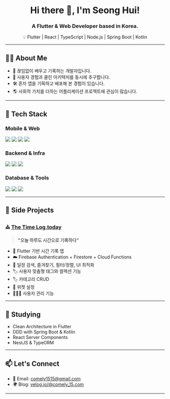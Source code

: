 <h1 align="center">Hi there 👋, I'm Seong Hui!</h1>
<h3 align="center">A Flutter & Web Developer based in Korea.</h3>
<p align="center">
  💡 Flutter | React | TypeScript | Node.js | Spring Boot | Kotlin  
</p>

---

## 👨‍💻 About Me
- 🌱 끊임없이 배우고 기록하는 개발자입니다.
- 🎯 사용자 경험과 클린 아키텍처를 동시에 추구합니다.
- 🛠 혼자 앱을 기획하고 배포해 본 경험이 있습니다.  
- 🌎 사회적 가치를 더하는 어플리케이션 프로젝트에 관심이 많습니다.

---

## 🧰 Tech Stack

### Mobile & Web
<p>
  <img src="https://img.shields.io/badge/Flutter-02569B?style=flat&logo=flutter&logoColor=white"/>
  <img src="https://img.shields.io/badge/Dart-0175C2?style=flat&logo=dart&logoColor=white"/>
  <img src="https://img.shields.io/badge/React-61DAFB?style=flat&logo=react&logoColor=black"/>
  <img src="https://img.shields.io/badge/TypeScript-3178C6?style=flat&logo=typescript&logoColor=white"/>
</p>

### Backend & Infra
<p>
  <img src="https://img.shields.io/badge/Node.js-339933?style=flat&logo=node.js&logoColor=white"/>
  <img src="https://img.shields.io/badge/Spring Boot-6DB33F?style=flat&logo=springboot&logoColor=white"/>
  <img src="https://img.shields.io/badge/Kotlin-7F52FF?style=flat&logo=kotlin&logoColor=white"/>
</p>

### Database & Tools
<p>
  <img src="https://img.shields.io/badge/Firebase-FFCA28?style=flat&logo=firebase&logoColor=black"/>
  <img src="https://img.shields.io/badge/PostgreSQL-4169E1?style=flat&logo=postgresql&logoColor=white"/>
  <img src="https://img.shields.io/badge/GitHub Actions-2088FF?style=flat&logo=githubactions&logoColor=white"/>
</p>

---

## 📌 Side Projects

### ⛪ [The Time Log.today](https://thetimelog.today)
> **"오늘 하루도 시간으로 기록하다"**  
- 📱 Flutter 기반 시간 기록 앱
- ☁️ Firebase Authentication + Firestore + Cloud Functions
- 🔎 일정 검색, 즐겨찾기, 필터/정렬, UI 최적화
- 🏷️ 사용자 맞춤형 태그와 컬렉션 기능
- 🏷️ 카테고리 CRUD
- 📱 위젯 설정
- 👩🏻‍💻 사용자 관리 기능

---

## 🧪 Studying

- Clean Architecture in Flutter  
- DDD with Spring Boot & Kotlin  
- React Server Components  
- NestJS & TypeORM  

---

## 📫 Let's Connect

- 💬 Email: comely1515@gmail.com
- 🌍 Blog: [velog.io/@comely_15.com](https://velog.io/@comely_15/posts)  

---

